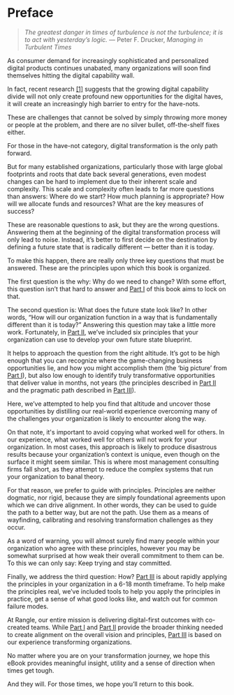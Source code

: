 # Preface

> _The greatest danger in times of turbulence is not the turbulence; it is to act with yesterday’s logic._ — Peter F. Drucker, _Managing in Turbulent Times_

As consumer demand for increasingly sophisticated and personalized digital products continues unabated, many organizations will soon find themselves hitting the digital capability wall.

In fact, recent research [\[1\]](../04-endnotes/endnotes.md) suggests that the growing digital capability divide will not only create profound new opportunities for the digital haves, it will create an increasingly high barrier to entry for the have-nots.

These are challenges that cannot be solved by simply throwing more money or people at the problem, and there are no silver bullet, off-the-shelf fixes either.

For those in the have-not category, digital transformation is the only path forward.

But for many established organizations, particularly those with large global footprints and roots that date back several generations, even modest changes can be hard to implement due to their inherent scale and complexity. This scale and complexity often leads to far more questions than answers: Where do we start? How much planning is appropriate? How will we allocate funds and resources? What are the key measures of success?

These are reasonable questions to ask, but they are the wrong questions. Answering them at the beginning of the digital transformation process will only lead to noise. Instead, it’s better to first decide on the destination by defining a future state that is radically different — better than it is today.

To make this happen, there are really only three key questions that must be answered. These are the principles upon which this book is organized.

The first question is the why: Why do we need to change? With some effort, this question isn’t that hard to answer and [Part I](../01-the-big-picture/part-one-introduction.md) of this book aims to lock on that.

The second question is: What does the future state look like? In other words, “How will our organization function in a way that is fundamentally different than it is today?” Answering this question may take a little more work. Fortunately, in [Part II](../02-the-better-way/part-two-introduction.md), we’ve included six principles that your organization can use to develop your own future state blueprint.

It helps to approach the question from the right altitude. It’s got to be high enough that you can recognize where the game-changing business opportunities lie, and how you might accomplish them \(the ‘big picture’ from [Part I](../01-the-big-picture/part-one-introduction.md)\), but also low enough to identify truly transformative opportunities that deliver value in months, not years \(the principles described in [Part II](../02-the-better-way/part-two-introduction.md) and the pragmatic path described in [Part III](../03-micro-transformation/introduction.md)\).

Here, we’ve attempted to help you find that altitude and uncover those opportunities by distilling our real-world experience overcoming many of the challenges your organization is likely to encounter along the way.

On that note, it's important to avoid copying what worked well for others. In our experience, what worked well for others will not work for your organization. In most cases, this approach is likely to produce disastrous results because your organization’s context is unique, even though on the surface it might seem similar. This is where most management consulting firms fall short, as they attempt to reduce the complex systems that run your organization to banal theory.

For that reason, we prefer to guide with principles. Principles are neither dogmatic, nor rigid, because they are simply foundational agreements upon which we can drive alignment. In other words, they can be used to guide the path to a better way, but are not the path. Use them as a means of wayfinding, calibrating and resolving transformation challenges as they occur.

As a word of warning, you will almost surely find many people within your organization who agree with these principles, however you may be somewhat surprised at how weak their overall commitment to them can be. To this we can only say: Keep trying and stay committed.

Finally, we address the third question: How? [Part III](../03-micro-transformation/introduction.md) is about rapidly applying the principles in your organization in a 6-18 month timeframe. To help make the principles real, we’ve included tools to help you apply the principles in practice, get a sense of what good looks like, and watch out for common failure modes.

At Rangle, our entire mission is delivering digital-first outcomes with co-created teams. While [Part I](../01-the-big-picture/part-one-introduction.md) and [Part II](../02-the-better-way/part-two-introduction.md) provide the broader thinking needed to create alignment on the overall vision and principles, [Part III](../03-micro-transformation/introduction.md) is based on our experience transforming organizations.

No matter where you are on your transformation journey, we hope this eBook provides meaningful insight, utility and a sense of direction when times get tough.

And they will. For those times, we hope you’ll return to this book.

